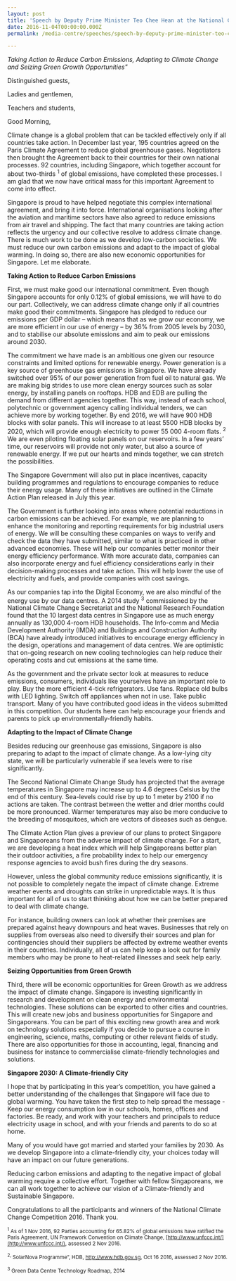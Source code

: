 ```yaml
---
layout: post
title: 'Speech by Deputy Prime Minister Teo Chee Hean at the National Climate Change Competition 2016 Prize Award Ceremony on 4 November 2016'
date: 2016-11-04T00:00:00.000Z
permalink: /media-centre/speeches/speech-by-deputy-prime-minister-teo-chee-hean-at-the-national-climate-change-competition-2016-prize-award-ceremony-on-4-november-2016/

---
```



_Taking Action to Reduce Carbon Emissions, Adapting to Climate Change and Seizing Green Growth Opportunities"_  

Distinguished guests,  

Ladies and gentlemen,  

Teachers and students,  

Good Morning,  

Climate change is a global problem that can be tackled effectively only if all countries take action. In December last year, 195 countries agreed on the Paris Climate Agreement to reduce global greenhouse gases. Negotiators then brought the Agreement back to their countries for their own national processes. 92 countries, including Singapore, which together account for about two-thirds <sup>1</sup> of global emissions, have completed these processes. I am glad that we now have critical mass for this important Agreement to come into effect.

Singapore is proud to have helped negotiate this complex international agreement, and bring it into force. International organisations looking after the aviation and maritime sectors have also agreed to reduce emissions from air travel and shipping. The fact that many countries are taking action reflects the urgency and our collective resolve to address climate change. There is much work to be done as we develop low-carbon societies. We must reduce our own carbon emissions and adapt to the impact of global warming. In doing so, there are also new economic opportunities for Singapore. Let me elaborate.

**Taking Action to Reduce Carbon Emissions**

First, we must make good our international commitment. Even though Singapore accounts for only 0.12% of global emissions, we will have to do our part. Collectively, we can address climate change only if all countries make good their commitments. Singapore has pledged to reduce our emissions per GDP dollar – which means that as we grow our economy, we are more efficient in our use of energy – by 36% from 2005 levels by 2030, and to stabilise our absolute emissions and aim to peak our emissions around 2030.

The commitment we have made is an ambitious one given our resource constraints and limited options for renewable energy. Power generation is a key source of greenhouse gas emissions in Singapore. We have already switched over 95% of our power generation from fuel oil to natural gas. We are making big strides to use more clean energy sources such as solar energy, by installing panels on rooftops. HDB and EDB are pulling the demand from different agencies together. This way, instead of each school, polytechnic or government agency calling individual tenders, we can achieve more by working together. By end 2016, we will have 900 HDB blocks with solar panels. This will increase to at least 5500 HDB blocks by 2020, which will provide enough electricity to power 55 000 4-room flats. <sup>2</sup> We are even piloting floating solar panels on our reservoirs. In a few years’ time, our reservoirs will provide not only water, but also a source of renewable energy. If we put our hearts and minds together, we can stretch the possibilities.

The Singapore Government will also put in place incentives, capacity building programmes and regulations to encourage companies to reduce their energy usage. Many of these initiatives are outlined in the Climate Action Plan released in July this year.  

The Government is further looking into areas where potential reductions in carbon emissions can be achieved. For example, we are planning to enhance the monitoring and reporting requirements for big industrial users of energy.  We will be consulting these companies on ways to verify and check the data they have submitted, similar to what is practiced in other advanced economies. These will help our companies better monitor their energy efficiency performance. With more accurate data, companies can also incorporate energy and fuel efficiency considerations early in their decision-making processes and take action. This will help lower the use of electricity and fuels, and provide companies with cost savings.    

As our companies tap into the Digital Economy, we are also mindful of the energy use by our data centres. A 2014 study <sup>3</sup> commissioned by the National Climate Change Secretariat and the National Research Foundation found that the 10 largest data centres in Singapore use as much energy annually as 130,000 4-room HDB households. The Info-comm and Media Development Authority (IMDA) and Buildings and Construction Authority (BCA) have already introduced initiatives to encourage energy efficiency in the design, operations and management of data centres. We are optimistic that on-going research on new cooling technologies can help reduce their operating costs and cut emissions at the same time.

As the government and the private sector look at measures to reduce emissions, consumers, individuals like yourselves have an important role to play. Buy the more efficient 4-tick refrigerators. Use fans. Replace old bulbs with LED lighting. Switch off appliances when not in use. Take public transport. Many of you have contributed good ideas in the videos submitted in this competition. Our students here can help encourage your friends and parents to pick up environmentally-friendly habits.    

**Adapting to the Impact of Climate Change**

Besides reducing our greenhouse gas emissions, Singapore is also preparing to adapt to the impact of climate change. As a low-lying city state, we will be particularly vulnerable if sea levels were to rise significantly.

The Second National Climate Change Study has projected that the average temperatures in Singapore may increase up to 4.6 degrees Celsius by the end of this century. Sea-levels could rise by up to 1 meter by 2100 if no actions are taken. The contrast between the wetter and drier months could be more pronounced. Warmer temperatures may also be more conducive to the breeding of mosquitoes, which are vectors of diseases such as dengue.

The Climate Action Plan gives a preview of our plans to protect Singapore and Singaporeans from the adverse impact of climate change. For a start, we are developing a heat index which will help Singaporeans better plan their outdoor activities, a fire probability index to help our emergency response agencies to avoid bush fires during the dry seasons.

However, unless the global community reduce emissions significantly, it is not possible to completely negate the impact of climate change. Extreme weather events and droughts can strike in unpredictable ways. It is thus important for all of us to start thinking about how we can be better prepared to deal with climate change.

For instance, building owners can look at whether their premises are prepared against heavy downpours and heat waves. Businesses that rely on supplies from overseas also need to diversify their sources and plan for contingencies should their suppliers be affected by extreme weather events in their countries. Individually, all of us can help keep a look out for family members who may be prone to heat-related illnesses and seek help early.

**Seizing Opportunities from Green Growth**

Third, there will be economic opportunities for Green Growth as we address the impact of climate change. Singapore is investing significantly in research and development on clean energy and environmental technologies. These solutions can be exported to other cities and countries. This will create new jobs and business opportunities for Singapore and Singaporeans. You can be part of this exciting new growth area and work on technology solutions especially if you decide to pursue a course in engineering, science, maths, computing or other relevant fields of study. There are also opportunities for those in accounting, legal, financing and business for instance to commercialise climate-friendly technologies and solutions.

**Singapore 2030: A Climate-friendly City**

I hope that by participating in this year’s competition, you have gained a better understanding of the challenges that Singapore will face due to global warming. You have taken the first step to help spread the message - Keep our energy consumption low in our schools, homes, offices and factories. Be ready, and work with your teachers and principals to reduce electricity usage in school, and with your friends and parents to do so at home.

Many of you would have got married and started your families by 2030. As we develop Singapore into a climate-friendly city, your choices today will have an impact on our future generations.

Reducing carbon emissions and adapting to the negative impact of global warming require a collective effort. Together with fellow Singaporeans, we can all work together to achieve our vision of a Climate-friendly and Sustainable Singapore.

Congratulations to all the participants and winners of the National Climate Change Competition 2016. Thank you.

<sub><sup>1</sup> As of 1 Nov 2016, 92 Parties accounting for 65.82% of global emissions have ratified the Paris Agreement, UN Framework Convention on Climate Change, [http://www.unfccc.int/](http://www.unfccc.int/), assessed 2 Nov 2016.</sub>

<sub><sup>2,</sup> SolarNova Programme”, HDB, <http://www.hdb.gov.sg>, Oct 16 2016, assessed 2 Nov 2016.</sub>

<sub><sup>3</sup>  Green Data Centre Technology Roadmap, 2014</sub>


